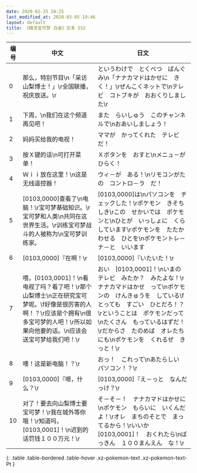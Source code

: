 ```yaml
---
date: 2020-02-25 20:25
last_modified_at: 2020-03-05 19:46
layout: default
title: 《精灵宝可梦 白金》文本 552
---
```

| 编号 | 中文 | 日文 |
| ---- | ---- | ---- |
| 0 | 那么，特别节目\n「采访山梨博士！」\r全国联播，祝庆放送。\r | というわけで　とくべつ　ばんぐみ\n「ナナカマドはかせに　きく！」\rぜんこくネットで\nテレビ　コトブキが　おおくりしました\r |
| 1 | 下周，\n我们在这个频道再见吧！ | また　らいしゅう　このチャンネルで\nおあいしましょう！ |
| 2 | 妈妈买给我的电视！ | ママが　かってくれた　テレビだ！ |
| 3 | 按Ｘ键的话\n可打开菜单！ | Ｘボタンを　おすと\nメニュ－が　ひらく！ |
| 4 | Ｗｉｉ放在这里！\n这是无线遥控器！ | ウィ－が　ある！\nリモコンがたの　コントロ－ラ　だ！ |
| 5 | [0103,0000]查看了\n电脑！\r宝可梦基础知识。\r宝可梦和人类\n共同在这世界生活。\r训练宝可梦战斗的人被称为\n宝可梦训练家。 | [0103,0000]は\nパソコンを　チェックした！\rポケモン　きそちしき\rこの　せかいでは　ポケモンと\nひとが　いっしょに　くらしています\rポケモンを　たたかわせる　ひとを\nポケモントレ－ナ－と　いいます |
| 6 | [0103,0000]『在啊！\r | [0103,0000]『いたいた！\r |
| 7 | 喂，[0103,0001]！\n看电视了吗？看了吧！\r那个山梨博士\n正在研究宝可梦呢。\f好像是很厉害的人啊！？\r应该是个拥有\n很多宝可梦的人吧！\r所以如果向他要的话。\n应该会送宝可梦给我们吧！\r | おい　[0103,0001]！\nいまの　テレビ　みたか？　みたよな！\rナナカマドはかせ　って\nポケモンの　けんきゅうを　している\fとっても　すごい　ひとだろ！？\rということは　ポケモンだって\nたくさん　もっているはずだ！\rだからさ　たのめば　オレたちにも\nポケモンを　くれるぜ　きっと！\r |
| 8 | 噢！这是新电脑！？\r | おっ！　これって\nあたらしい　パソコン！？\r |
| 9 | [0103,0000]『嗯，什么？\r | [0103,0000]『え－っと　なんだっけ？\r |
| 10 | 对了！要去向山梨博士要宝可梦！\r我在城外等你哦！\r知道吗，[0103,0001]！\n迟到的话罚钱１００万元！\r | そ－そ－！　ナナカマドはかせに\nポケモン　もらいに　いくんだよ！\rオレ　まちのそとで　まってるから！\rいいか　[0103,0001]！　おくれたら\nばっきん　１００まんえん　な！\r |
{: .table .table-bordered .table-hover .xz-pokemon-text .xz-pokemon-text-Pt }